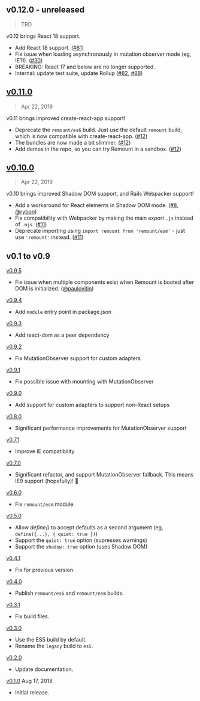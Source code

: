 ## v0.12.0 - unreleased

> TBD

v0.12 brings React 18 support.

- Add React 18 support. ([#81])
- Fix issue when loading asynchronously in mutation observer mode (eg, IE11). ([#30])
- BREAKING: React 17 and below are no longer supported.
- Internal: update test suite, update Rollup ([#82], [#88])

[#30]: https://github.com/rstacruz/remount/pull/30
[#81]: https://github.com/rstacruz/remount/pull/81
[#82]: https://github.com/rstacruz/remount/pull/82
[#88]: https://github.com/rstacruz/remount/pull/88

## [v0.11.0]

> Apr 22, 2019

v0.11 brings improved create-react-app support!

- Deprecate the `remount/es6` build. Just use the default `remount` build, which is now compatible with create-react-app. ([#12])
- The bundles are now made a bit slimmer. ([#12])
- Add demos in the repo, so you can try Remount in a sandbox. ([#12])

[#12]: https://github.com/rstacruz/remount/pull/12
[v0.11.0]: https://github.com/rstacruz/remount/compare/v0.10.0...v0.11.0

## [v0.10.0]

> Apr 22, 2019

v0.10 brings improved Shadow DOM support, and Rails Webpacker support!

- Add a workaround for React elements in Shadow DOM mode. ([#8], [@rybon])
- Fix compatibility with Webpacker by making the main export `.js` instead of `.mjs`. ([#11])
- Deprecate importing using `import remount from 'remount/esm'` - just use `'remount'` instead. ([#11])

[#8]: https://github.com/rstacruz/remount/pull/8
[#11]: https://github.com/rstacruz/remount/pull/11
[@rybon]: https://github.com/rybon
[v0.10.0]: https://github.com/rstacruz/remount/compare/v0.9.5...v0.10.0

## v0.1 to v0.9

[v0.9.5]

- Fix issue when multiple components exist when Remount is booted after DOM is initialized. ([@paulovitin])

[@paulovitin]: https://github.com/paulovitin
[v0.9.5]: https://github.com/rstacruz/remount/compare/v0.9.4...v0.9.5

[v0.9.4]

- Add `module` entry point in package.json

[v0.9.4]: https://github.com/rstacruz/remount/compare/v0.9.3...v0.9.4

[v0.9.3]

- Add react-dom as a peer dependency

[v0.9.3]: https://github.com/rstacruz/remount/compare/v0.9.2...v0.9.3

[v0.9.2]

- Fix MutationObserver support for custom adapters

[v0.9.2]: https://github.com/rstacruz/remount/compare/v0.9.1...v0.9.2

[v0.9.1]

- Fix possible issue with mounting with MutationObserver

[v0.9.1]: https://github.com/rstacruz/remount/compare/v0.9.0...v0.9.1

[v0.9.0]

- Add support for custom adapters to support non-React setups

[v0.9.0]: https://github.com/rstacruz/remount/compare/v0.8.0...v0.9.0

[v0.8.0]

- Significant performance improvements for MutationObserver support

[v0.8.0]: https://github.com/rstacruz/remount/compare/v0.7.1...v0.8.0

[v0.7.1]

- Improve IE compatibility

[v0.7.1]: https://github.com/rstacruz/remount/compare/v0.7.0...v0.7.1

[v0.7.0]

- Significant refactor, and support MutationObserver fallback. This means IE9 support (hopefully)! :tada:

[v0.7.0]: https://github.com/rstacruz/remount/compare/v0.6.0...v0.7.0

[v0.6.0]

- Fix `remount/esm` module.

[v0.6.0]: https://github.com/rstacruz/remount/compare/v0.5.0...v0.6.0

[v0.5.0]

- Allow _define()_ to accept defaults as a second argument (eg, `define({...}, { quiet: true })`)
- Support the `quiet: true` option (supresses warnings)
- Support the `shadow: true` option (uses Shadow DOM)

[v0.5.0]: https://github.com/rstacruz/remount/compare/v0.4.1...v0.5.0

[v0.4.1]

- Fix for previous version.

[v0.4.1]: https://github.com/rstacruz/remount/compare/v0.4.0...v0.4.1

[v0.4.0]

- Publish `remount/es6` and `remount/esm` builds.

[v0.4.0]: https://github.com/rstacruz/remount/compare/v0.3.1...v0.4.0

[v0.3.1]

- Fix build files.

[v0.3.1]: https://github.com/rstacruz/remount/compare/v0.3.0...v0.3.1

[v0.3.0]

- Use the ES5 build by default.
- Rename the `legacy` build to `es5`.

[v0.3.0]: https://github.com/rstacruz/remount/compare/v0.2.0...v0.3.0

[v0.2.0]

- Update documentation.

[v0.2.0]: https://github.com/rstacruz/remount/compare/v0.1.0...v0.2.0

[v0.1.0] Aug 17, 2018

- Initial release.

[v0.1.0]: https://github.com/rstacruz/remount/tree/v0.1.0
